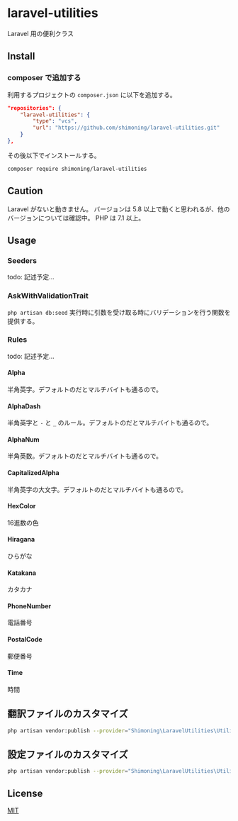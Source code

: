 # laravel-utilities
Laravel 用の便利クラス

## Install

### composer で追加する
利用するプロジェクトの `composer.json` に以下を追加する。
```composer.json
"repositories": {
    "laravel-utilities": {
        "type": "vcs",
        "url": "https://github.com/shimoning/laravel-utilities.git"
    }
},
```

その後以下でインストールする。

```bash
composer require shimoning/laravel-utilities
```

## Caution
Laravel がないと動きません。
バージョンは 5.8 以上で動くと思われるが、他のバージョンについては確認中。
PHP は 7.1 以上。

## Usage

### Seeders
todo: 記述予定...

### AskWithValidationTrait
`php artisan db:seed` 実行時に引数を受け取る時にバリデーションを行う関数を提供する。

### Rules
todo: 記述予定...

#### Alpha
半角英字。デフォルトのだとマルチバイトも通るので。

#### AlphaDash
半角英字と `-` と `_` のルール。デフォルトのだとマルチバイトも通るので。

#### AlphaNum
半角英数。デフォルトのだとマルチバイトも通るので。

#### CapitalizedAlpha
半角英字の大文字。デフォルトのだとマルチバイトも通るので。

#### HexColor
16進数の色

#### Hiragana
ひらがな

#### Katakana
カタカナ

#### PhoneNumber
電話番号

#### PostalCode
郵便番号

#### Time
時間

## 翻訳ファイルのカスタマイズ
```sh
php artisan vendor:publish --provider="Shimoning\LaravelUtilities\UtilityServiceProvider" --tag=translation
```

## 設定ファイルのカスタマイズ
```sh
php artisan vendor:publish --provider="Shimoning\LaravelUtilities\UtilityServiceProvider" --tag=config
```

## License
[MIT](https://opensource.org/licenses/MIT)
